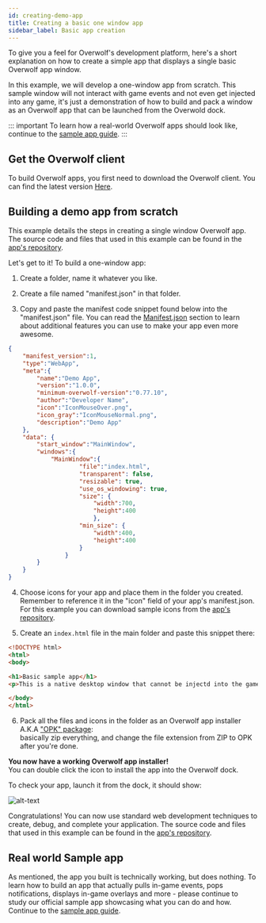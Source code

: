 ```yaml
---
id: creating-demo-app
title: Creating a basic one window app
sidebar_label: Basic app creation
---
```


To give you a feel for Overwolf's development platform, here's a short explanation on how to create a simple app that displays a single basic Overwolf app window.

In this example, we will develop a one-window app from scratch. This sample window will not interact with game events and not even get injected into any game, it's just a demonstration of how to build and pack a window as an Overwolf app that can be launched from the Overwold dock.

::: important
To learn how a real-world Overwolf apps should look like, continue to the [sample app guide](sample-app-overview).
:::

## Get the Overwolf client

To build Overwolf apps, you first need to download the Overwolf client.
You can find the latest version [Here](https://download.overwolf.com/install/Download?Channel=developers).

## Building a demo app from scratch

This example details the steps in creating a single window Overwolf app. The source code and files that used in this example can be found in the [app's repository](https://github.com/overwolf/basic-demo-app).

Let's get to it! To build a one-window app:

1. Create a folder, name it whatever you like.

2. Create a file named "manifest.json" in that folder.

3. Copy and paste the manifest code snippet found below into the "manifest.json" file.
You can read the [Manifest.json](../api/manifest-json) section to learn about additional features you can use to make your app even more awesome.

```json
{
	"manifest_version":1,
	"type":"WebApp",
	"meta":{
		"name":"Demo App",
		"version":"1.0.0",
		"minimum-overwolf-version":"0.77.10",
		"author":"Developer Name",
		"icon":"IconMouseOver.png",
		"icon_gray":"IconMouseNormal.png",
		"description":"Demo App"
	},
	"data": {
		"start_window":"MainWindow",
		"windows":{
			"MainWindow":{
					"file":"index.html",
					"transparent": false,
					"resizable": true,
					"use_os_windowing": true,
					"size": {
						"width":700,
						"height":400
						},
					"min_size": {
						"width":400,
						"height":400
					}
				}
		}
	}
}
```

4. Choose icons for your app and place them in the folder you created. Remember to reference it in the "icon" field of your app's manifest.json.
   For this example you can download sample icons from the [app's repository](https://github.com/overwolf/basic-demo-app).

5. Create an `index.html` file in the main folder and paste this snippet there:  

```html
<!DOCTYPE html>
<html>
<body>

<h1>Basic sample app</h1>
<p>This is a native desktop window that cannot be injectd into the game.</p>

</body>
</html>
```

6. Pack all the files and icons in the folder as an Overwolf app installer A.K.A ["OPK" package](https://discuss.developers.overwolf.com/t/what-is-an-opk-package/23):  
  basically zip everything, and change the file extension from ZIP to OPK after you're done.

**You now have a working Overwolf app installer!**  
You can double click the icon to install the app into the Overwolf dock.  

To check your app, launch it from the dock, it should show:

![alt-text](assets/basic-sample-app.png)

Congratulations! You can now use standard web development techniques to create, debug, and complete your application. The source code and files that used in this example can be found in the [app's repository](https://github.com/overwolf/basic-demo-app).

## Real world Sample app

As mentioned, the app you built is technically working, but does nothing. To learn how to build an app that actually pulls in-game events, pops notifications, displays in-game overlays and more - please continue to study our official sample app showcasing what you can do and how. 
Continue to the [sample app guide](sample-app-overview).
